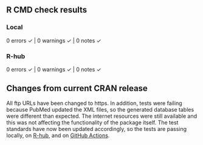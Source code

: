## R CMD check results

### Local

  0 errors ✓ | 0 warnings ✓ | 0 notes ✓

### R-hub

  0 errors ✓ | 0 warnings ✓ | 0 notes ✓

## Changes from current CRAN release

All ftp URLs have been changed to https. In addition, tests were failing because PubMed updated the XML files, so the generated database tables were different than expected. The internet resources were still available and this was not affecting the functionality of the package itself. The test standards have now been updated accordingly, so the tests are passing locally, on [R-hub](https://builder.r-hub.io/status/original/pmparser_1.0.15.tar.gz-fc8283366c414a8ba6f0d92ae970ac0c), and on [GitHub Actions](https://github.com/hugheylab/pmparser/actions/workflows/check-deploy.yaml).
